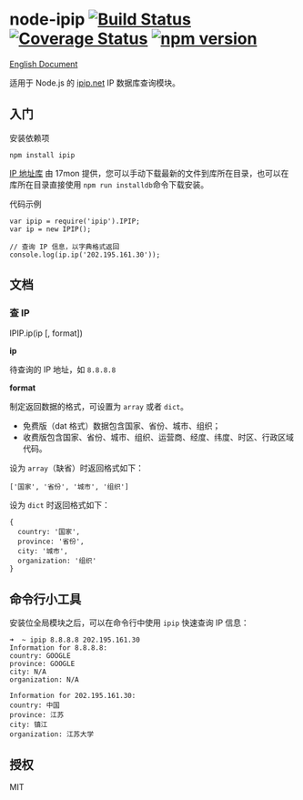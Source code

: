 # node-ipip [![Build Status](https://travis-ci.org/ChiChou/node-ipip.svg?branch=master)](https://travis-ci.org/ChiChou/node-ipip) [![Coverage Status](https://img.shields.io/coveralls/ChiChou/node-ipip.svg)](https://coveralls.io/r/ChiChou/node-ipip) [![npm version](https://badge.fury.io/js/ipip.svg)](http://badge.fury.io/js/ipip)

[English Document](README.en.md)

适用于 Node.js 的 [ipip.net](http://ipip.net) IP 数据库查询模块。

## 入门

安装依赖项

    npm install ipip

[IP 地址库](http://s.qdcdn.com/17mon/17monipdb.dat) 由 17mon 提供，您可以手动下载最新的文件到库所在目录，也可以在库所在目录直接使用 `npm run installdb`命令下载安装。

代码示例

    var ipip = require('ipip').IPIP;
    var ip = new IPIP();
    
    // 查询 IP 信息，以字典格式返回
    console.log(ip.ip('202.195.161.30'));

## 文档

### 查 IP

IPIP.ip(ip [, format])

**ip**

待查询的 IP 地址，如 `8.8.8.8`

**format** 

制定返回数据的格式，可设置为 `array` 或者 `dict`。 

* 免费版（dat 格式）数据包含国家、省份、城市、组织；
* 收费版包含国家、省份、城市、组织、运营商、经度、纬度、时区、行政区域代码。

设为 `array`（缺省）时返回格式如下：
    
    ['国家', '省份', '城市', '组织']

设为 `dict` 时返回格式如下：

    {
      country: '国家',
      province: '省份',
      city: '城市',
      organization: '组织' 
    }

## 命令行小工具

安装位全局模块之后，可以在命令行中使用 `ipip` 快速查询 IP 信息：

    ➜  ~ ipip 8.8.8.8 202.195.161.30
    Information for 8.8.8.8:
    country: GOOGLE
    province: GOOGLE
    city: N/A
    organization: N/A
    
    Information for 202.195.161.30:
    country: 中国
    province: 江苏
    city: 镇江
    organization: 江苏大学

## 授权

MIT